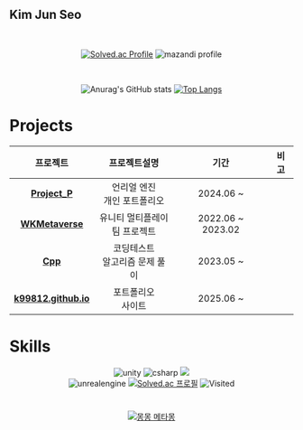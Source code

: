 
## Kim Jun Seo
  
<div align=center>
  
<br/>

[![Solved.ac Profile](http://mazassumnida.wtf/api/v2/generate_badge?boj=k99812)](https://solved.ac/k99812/)
![mazandi profile](http://mazandi.herokuapp.com/api?handle=k99812&theme=dark)

<br/>

![Anurag's GitHub stats](https://github-readme-stats.vercel.app/api?username=k99812&show_icons=true&theme=cold)
[![Top Langs](https://github-readme-stats.vercel.app/api/top-langs/?username=k99812&layout=donut)](https://github.com/anuraghazra/github-readme-stats)

</div>

# Projects

<div align=center>

|프로젝트|프로젝트설명|기간|비고|
|:---:|:---:|:---:|:---:|
|<strong>[Project_P](https://github.com/k99812/Project_P)<strong>|언리얼 엔진 <br> 개인 포트폴리오|2024.06 ~ |
|<strong>[WKMetaverse](https://github.com/k99812/WKMetaverse)<strong>|유니티 멀티플레이 <br> 팀 프로젝트|2022.06 ~ 2023.02|
|<strong>[Cpp](https://github.com/k99812/Cpp)<strong>|코딩테스트 <br> 알고리즘 문제 풀이|2023.05 ~ |
|<strong>[k99812.github.io](https://github.com/k99812/k99812.github.io)<strong>|포트폴리오 <br> 사이트|2025.06 ~ |

</div>

# Skills

<div align=center>
  
![unity](https://img.shields.io/badge/unity-000000.svg?&style=for-the-badge&logo=unity&logoColor=#000000)
![csharp](https://img.shields.io/badge/csharp-512BD4.svg?&style=for-the-badge&logo=csharp&logoColor=#512BD4)
<img src="https://img.shields.io/badge/C++-00599C?style=for-the-badge&logo=cplusplus&logoColor=white">
<br/>
![unrealengine](https://img.shields.io/badge/unrealengine-0E1128.svg?&style=for-the-badge&logo=unrealengine&logoColor=#0E1128)
[![Solved.ac 프로필](http://mazassumnida.wtf/api/mini/generate_badge?boj=k99812)](https://solved.ac/k99812)
![Visited](https://komarev.com/ghpvc/?username=k99812&label=Visited&abbreviated=true&color=blue&style=flat-square)

</div>

#

<div align=center>

[![몽몽 메타몽](https://img.youtube.com/vi/a5uacfAPg2o/0.jpg)](https://www.youtube.com/watch?v=a5uacfAPg2o)

</div>

<!--
**k99812/k99812** is a ✨ _special_ ✨ repository because its `README.md` (this file) appears on your GitHub profile.
